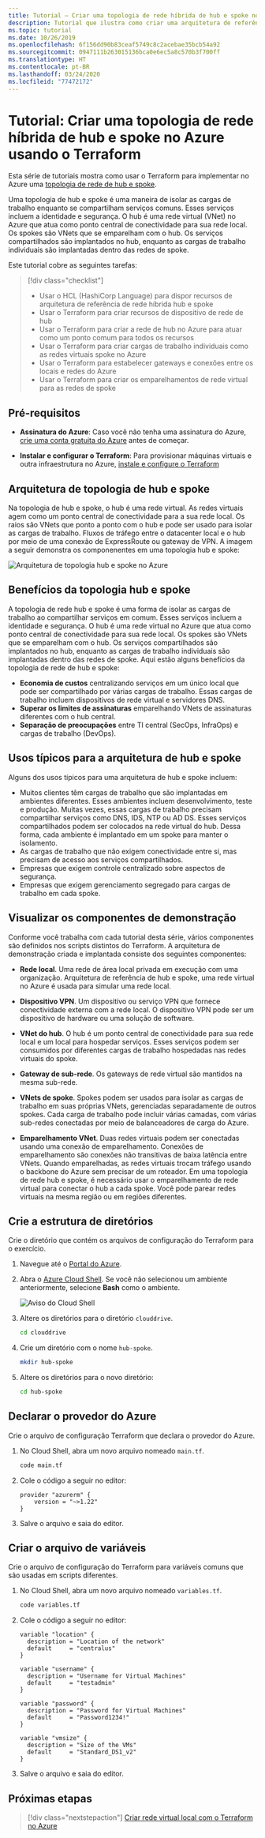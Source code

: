 ```yaml
---
title: Tutorial – Criar uma topologia de rede híbrida de hub e spoke no Azure usando o Terraform
description: Tutorial que ilustra como criar uma arquitetura de referência de rede híbrida inteira no Azure usando o Terraform
ms.topic: tutorial
ms.date: 10/26/2019
ms.openlocfilehash: 6f156dd90b83ceaf5749c8c2acebae35bcb54a92
ms.sourcegitcommit: 0947111b263015136bca0e6ec5a8c570b3f700ff
ms.translationtype: HT
ms.contentlocale: pt-BR
ms.lasthandoff: 03/24/2020
ms.locfileid: "77472172"
---
```

# <a name="tutorial-create-a-hub-and-spoke-hybrid-network-topology-in-azure-using-terraform"></a>Tutorial: Criar uma topologia de rede híbrida de hub e spoke no Azure usando o Terraform

Esta série de tutoriais mostra como usar o Terraform para implementar no Azure uma [topologia de rede de hub e spoke](/azure/architecture/reference-architectures/hybrid-networking/hub-spoke). 

Uma topologia de hub e spoke é uma maneira de isolar as cargas de trabalho enquanto se compartilham serviços comuns. Esses serviços incluem a identidade e segurança. O hub é uma rede virtual (VNet) no Azure que atua como ponto central de conectividade para sua rede local. Os spokes são VNets que se emparelham com o hub. Os serviços compartilhados são implantados no hub, enquanto as cargas de trabalho individuais são implantadas dentro das redes de spoke.

Este tutorial cobre as seguintes tarefas:

> [!div class="checklist"]
> * Usar o HCL (HashiCorp Language) para dispor recursos de arquitetura de referência de rede híbrida hub e spoke
> * Usar o Terraform para criar recursos de dispositivo de rede de hub
> * Usar o Terraform para criar a rede de hub no Azure para atuar como um ponto comum para todos os recursos
> * Usar o Terraform para criar cargas de trabalho individuais como as redes virtuais spoke no Azure
> * Usar o Terraform para estabelecer gateways e conexões entre os locais e redes do Azure
> * Usar o Terraform para criar os emparelhamentos de rede virtual para as redes de spoke

## <a name="prerequisites"></a>Pré-requisitos

- **Assinatura do Azure**: Caso você não tenha uma assinatura do Azure, [crie uma conta gratuita do Azure](https://azure.microsoft.com/free/?ref=microsoft.com&utm_source=microsoft.com&utm_medium=docs&utm_campaign=visualstudio) antes de começar.

- **Instalar e configurar o Terraform**: Para provisionar máquinas virtuais e outra infraestrutura no Azure, [instale e configure o Terraform](terraform-install-configure.md)

## <a name="hub-and-spoke-topology-architecture"></a>Arquitetura de topologia de hub e spoke

Na topologia de hub e spoke, o hub é uma rede virtual. As redes virtuais agem como um ponto central de conectividade para a sua rede local. Os raios são VNets que ponto a ponto com o hub e pode ser usado para isolar as cargas de trabalho. Fluxos de tráfego entre o datacenter local e o hub por meio de uma conexão de ExpressRoute ou gateway de VPN. A imagem a seguir demonstra os componenentes em uma topologia hub e spoke:

![Arquitetura de topologia hub e spoke no Azure](./media/terraform-hub-and-spoke-tutorial-series/hub-spoke-architecture.png)

## <a name="benefits-of-the-hub-and-spoke-topology"></a>Benefícios da topologia hub e spoke

A topologia de rede hub e spoke é uma forma de isolar as cargas de trabalho ao compartilhar serviços em comum. Esses serviços incluem a identidade e segurança. O hub é uma rede virtual no Azure que atua como ponto central de conectividade para sua rede local. Os spokes são VNets que se emparelham com o hub. Os serviços compartilhados são implantados no hub, enquanto as cargas de trabalho individuais são implantadas dentro das redes de spoke. Aqui estão alguns benefícios da topologia de rede de hub e spoke:

- **Economia de custos** centralizando serviços em um único local que pode ser compartilhado por várias cargas de trabalho. Essas cargas de trabalho incluem dispositivos de rede virtual e servidores DNS.
- **Superar os limites de assinaturas** emparelhando VNets de assinaturas diferentes com o hub central.
- **Separação de preocupações** entre TI central (SecOps, InfraOps) e cargas de trabalho (DevOps).

## <a name="typical-uses-for-the-hub-and-spoke-architecture"></a>Usos típicos para a arquitetura de hub e spoke

Alguns dos usos típicos para uma arquitetura de hub e spoke incluem:

- Muitos clientes têm cargas de trabalho que são implantadas em ambientes diferentes. Esses ambientes incluem desenvolvimento, teste e produção. Muitas vezes, essas cargas de trabalho precisam compartilhar serviços como DNS, IDS, NTP ou AD DS. Esses serviços compartilhados podem ser colocados na rede virtual do hub. Dessa forma, cada ambiente é implantado em um spoke para manter o isolamento.
- As cargas de trabalho que não exigem conectividade entre si, mas precisam de acesso aos serviços compartilhados.
- Empresas que exigem controle centralizado sobre aspectos de segurança.
- Empresas que exigem gerenciamento segregado para cargas de trabalho em cada spoke.

## <a name="preview-the-demo-components"></a>Visualizar os componentes de demonstração

Conforme você trabalha com cada tutorial desta série, vários componentes são definidos nos scripts distintos do Terraform. A arquitetura de demonstração criada e implantada consiste dos seguintes componentes:

- **Rede local**. Uma rede de área local privada em execução com uma organização. Arquitetura de referência de hub e spoke, uma rede virtual no Azure é usada para simular uma rede local.

- **Dispositivo VPN**. Um dispositivo ou serviço VPN que fornece conectividade externa com a rede local. O dispositivo VPN pode ser um dispositivo de hardware ou uma solução de software. 

- **VNet do hub**. O hub é um ponto central de conectividade para sua rede local e um local para hospedar serviços. Esses serviços podem ser consumidos por diferentes cargas de trabalho hospedadas nas redes virtuais do spoke.

- **Gateway de sub-rede**. Os gateways de rede virtual são mantidos na mesma sub-rede.

- **VNets de spoke**. Spokes podem ser usados para isolar as cargas de trabalho em suas próprias VNets, gerenciadas separadamente de outros spokes. Cada carga de trabalho pode incluir várias camadas, com várias sub-redes conectadas por meio de balanceadores de carga do Azure. 

- **Emparelhamento VNet**. Duas redes virtuais podem ser conectadas usando uma conexão de emparelhamento. Conexões de emparelhamento são conexões não transitivas de baixa latência entre VNets. Quando emparelhadas, as redes virtuais trocam tráfego usando o backbone do Azure sem precisar de um roteador. Em uma topologia de rede hub e spoke, é necessário usar o emparelhamento de rede virtual para conectar o hub a cada spoke. Você pode parear redes virtuais na mesma região ou em regiões diferentes.

## <a name="create-the-directory-structure"></a>Crie a estrutura de diretórios

Crie o diretório que contém os arquivos de configuração do Terraform para o exercício.

1. Navegue até o [Portal do Azure](https://portal.azure.com).

1. Abra o [Azure Cloud Shell](/azure/cloud-shell/overview). Se você não selecionou um ambiente anteriormente, selecione **Bash** como o ambiente.

    ![Aviso do Cloud Shell](./media/terraform-common/azure-portal-cloud-shell-button-min.png)

1. Altere os diretórios para o diretório `clouddrive`.

    ```bash
    cd clouddrive
    ```

1. Crie um diretório com o nome `hub-spoke`.

    ```bash
    mkdir hub-spoke
    ```

1. Altere os diretórios para o novo diretório:

    ```bash
    cd hub-spoke
    ```

## <a name="declare-the-azure-provider"></a>Declarar o provedor do Azure

Crie o arquivo de configuração Terraform que declara o provedor do Azure.

1. No Cloud Shell, abra um novo arquivo nomeado `main.tf`.

    ```bash
    code main.tf
    ```

1. Cole o código a seguir no editor:

    ```hcl
    provider "azurerm" {
        version = "~>1.22"
    }
    ```

1. Salve o arquivo e saia do editor.

## <a name="create-the-variables-file"></a>Criar o arquivo de variáveis

Crie o arquivo de configuração do Terraform para variáveis comuns que são usadas em scripts diferentes.

1. No Cloud Shell, abra um novo arquivo nomeado `variables.tf`.

    ```bash
    code variables.tf
    ```

1. Cole o código a seguir no editor:

    ```hcl
    variable "location" {
      description = "Location of the network"
      default     = "centralus"
    }
    
    variable "username" {
      description = "Username for Virtual Machines"
      default     = "testadmin"
    }
    
    variable "password" {
      description = "Password for Virtual Machines"
      default     = "Password1234!"
    }
    
    variable "vmsize" {
      description = "Size of the VMs"
      default     = "Standard_DS1_v2"
    }
    ```

1. Salve o arquivo e saia do editor.

## <a name="next-steps"></a>Próximas etapas

> [!div class="nextstepaction"] 
> [Criar rede virtual local com o Terraform no Azure](./terraform-hub-spoke-on-prem.md)
